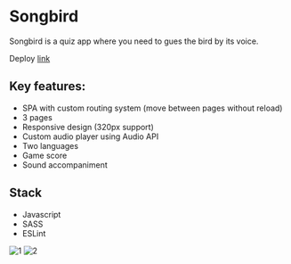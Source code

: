 # Songbird

Songbird is a quiz app where you need to gues the bird by its voice.

Deploy [link](https://rolling-scopes-school.github.io/denismezhenin-JSFE2022Q3/songbird/)

## Key features:
- SPA with custom routing system (move between pages without reload)
- 3 pages
- Responsive design (320px support)
- Custom audio player using Audio API
- Two languages 
- Game score
- Sound accompaniment

## Stack
- Javascript
- SASS
- ESLint


![1](https://github.com/denismezhenin/songbird/assets/103366013/0d41b955-b080-427f-af38-63c529ead7b0)
![2](https://github.com/denismezhenin/songbird/assets/103366013/c1574f34-6d8d-4961-b411-03ed4c1352f5)
